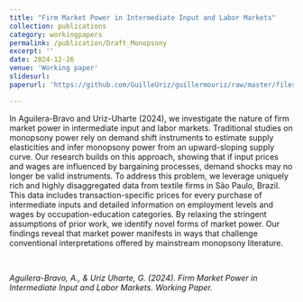 ```yaml
---
title: "Firm Market Power in Intermediate Input and Labor Markets"
collection: publications
category: workingpapers
permalink: /publication/Draft_Monopsony
excerpt: ''
date: 2024-12-26
venue: 'Working paper'
slidesurl: 
paperurl: 'https://github.com/GuilleUriz/guillermouriz/raw/master/files/Draft_Asier_Guille_20241225.pdf'

---
```


In Aguilera-Bravo and Uriz-Uharte (2024), we investigate the nature of firm market power in intermediate input and labor markets. Traditional studies on monopsony power rely on demand shift instruments to estimate supply elasticities and infer monopsony power from an upward-sloping supply curve. Our research builds on this approach, showing that if input prices and wages are influenced by bargaining processes, demand shocks may no longer be valid instruments. To address this problem, we leverage uniquely rich and highly disaggregated data from textile firms in São Paulo, Brazil. This data includes transaction-specific prices for every purchase of intermediate inputs and detailed information on employment levels and wages by occupation-education categories. By relaxing the stringent assumptions of prior work, we identify novel forms of market power. Our findings reveal that market power manifests in ways that challenge conventional interpretations offered by mainstream monopsony literature.

<br>

<cite>Aguilera-Bravo, A., & Uriz Uharte, G. (2024). Firm Market Power in Intermediate Input and Labor Markets. Working Paper.<cite>
